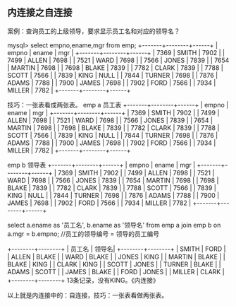## 内连接之自连接
案例：查询员工的上级领导，要求显示员工名和对应的领导名？

mysql> select empno,ename,mgr from emp;
+-------+--------+------+
| empno | ename  | mgr  |
+-------+--------+------+
|  7369 | SMITH  | 7902 |
|  7499 | ALLEN  | 7698 |
|  7521 | WARD   | 7698 |
|  7566 | JONES  | 7839 |
|  7654 | MARTIN | 7698 |
|  7698 | BLAKE  | 7839 |
|  7782 | CLARK  | 7839 |
|  7788 | SCOTT  | 7566 |
|  7839 | KING   | NULL |
|  7844 | TURNER | 7698 |
|  7876 | ADAMS  | 7788 |
|  7900 | JAMES  | 7698 |
|  7902 | FORD   | 7566 |
|  7934 | MILLER | 7782 |
+-------+--------+------+

技巧：一张表看成两张表。
emp a 员工表
+-------+--------+------+
| empno | ename  | mgr  |
+-------+--------+------+
|  7369 | SMITH  | 7902 |
|  7499 | ALLEN  | 7698 |
|  7521 | WARD   | 7698 |
|  7566 | JONES  | 7839 |
|  7654 | MARTIN | 7698 |
|  7698 | BLAKE  | 7839 |
|  7782 | CLARK  | 7839 |
|  7788 | SCOTT  | 7566 |
|  7839 | KING   | NULL |
|  7844 | TURNER | 7698 |
|  7876 | ADAMS  | 7788 |
|  7900 | JAMES  | 7698 |
|  7902 | FORD   | 7566 |
|  7934 | MILLER | 7782 |
+-------+--------+------+

emp b 领导表
+-------+--------+------+
| empno | ename  | mgr  |
+-------+--------+------+
|  7369 | SMITH  | 7902 |
|  7499 | ALLEN  | 7698 |
|  7521 | WARD   | 7698 |
|  7566 | JONES  | 7839 |
|  7654 | MARTIN | 7698 |
|  7698 | BLAKE  | 7839 |
|  7782 | CLARK  | 7839 |
|  7788 | SCOTT  | 7566 |
|  7839 | KING   | NULL |
|  7844 | TURNER | 7698 |
|  7876 | ADAMS  | 7788 |
|  7900 | JAMES  | 7698 |
|  7902 | FORD   | 7566 |
|  7934 | MILLER | 7782 |
+-------+--------+------+

select 
	a.ename as '员工名', b.ename as '领导名'
from
	emp a
join
	emp b
on
	a.mgr = b.empno; //员工的领导编号 = 领导的员工编号

+--------+--------+
| 员工名 | 领导名|
+--------+--------+
| SMITH  | FORD   |
| ALLEN  | BLAKE  |
| WARD   | BLAKE  |
| JONES  | KING   |
| MARTIN | BLAKE  |
| BLAKE  | KING   |
| CLARK  | KING   |
| SCOTT  | JONES  |
| TURNER | BLAKE  |
| ADAMS  | SCOTT  |
| JAMES  | BLAKE  |
| FORD   | JONES  |
| MILLER | CLARK  |
+--------+--------+
13条记录，没有KING。《内连接》

以上就是内连接中的：自连接，技巧：一张表看做两张表。
